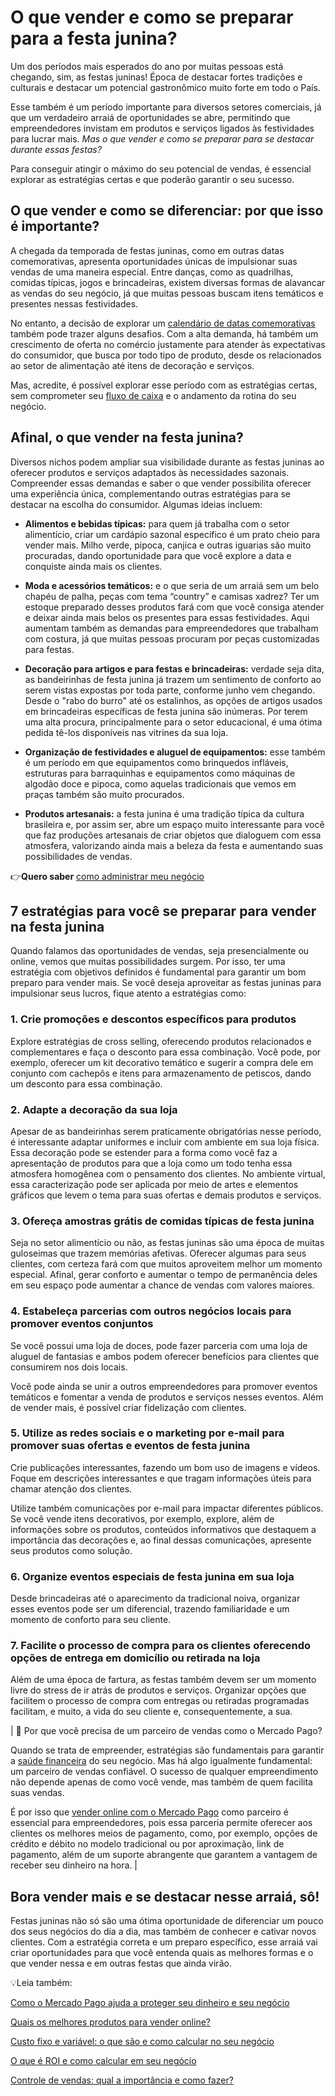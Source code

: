 # O que vender e como se preparar para a festa junina?

Um dos períodos mais esperados do ano por muitas pessoas está chegando, sim, as festas juninas! Época de destacar fortes tradições e culturais e destacar um potencial gastronômico muito forte em todo o País.

Esse também é um período importante para diversos setores comerciais, já que um verdadeiro arraiá de oportunidades se abre, permitindo que empreendedores invistam em produtos e serviços ligados às festividades para lucrar mais. *Mas o que vender e como se preparar para se destacar durante essas festas?*

Para conseguir atingir o máximo do seu potencial de vendas, é essencial explorar as estratégias certas e que poderão garantir o seu sucesso.

## O que vender e como se diferenciar: por que isso é importante?

A chegada da temporada de festas juninas, como em outras datas comemorativas, apresenta oportunidades únicas de impulsionar suas vendas de uma maneira especial. Entre danças, como as quadrilhas, comidas típicas, jogos e brincadeiras, existem diversas formas de alavancar as vendas do seu negócio, já que muitas pessoas buscam itens temáticos e presentes nessas festividades.

No entanto, a decisão de explorar um [calendário de datas comemorativas](https://meubolso.mercadopago.com.br/calendario-de-datas-comemorativas) também pode trazer alguns desafios. Com a alta demanda, há também um crescimento de oferta no comércio justamente para atender às expectativas do consumidor, que busca por todo tipo de produto, desde os relacionados ao setor de alimentação até itens de decoração e serviços.

Mas, acredite, é possível explorar esse período com as estratégias certas, sem comprometer seu [fluxo de caixa](https://meubolso.mercadopago.com.br/fluxo-de-caixa) e o andamento da rotina do seu negócio.

## 

## Afinal, o que vender na festa junina?

Diversos nichos podem ampliar sua visibilidade durante as festas juninas ao oferecer produtos e serviços adaptados às necessidades sazonais. Compreender essas demandas e saber o que vender possibilita oferecer uma experiência única, complementando outras estratégias para se destacar na escolha do consumidor. Algumas ideias incluem:

- **Alimentos e bebidas típicas:** para quem já trabalha com o setor alimentício, criar um cardápio sazonal específico é um prato cheio para vender mais. Milho verde, pipoca, canjica e outras iguarias são muito procuradas, dando oportunidade para que você explore a data e conquiste ainda mais os clientes. 

- **Moda e acessórios temáticos:** e o que seria de um arraiá sem um belo chapéu de palha, peças com tema “country” e camisas xadrez? Ter um estoque preparado desses produtos fará com que você consiga atender e deixar ainda mais belos os presentes para essas festividades. Aqui aumentam também as demandas para empreendedores que trabalham com costura, já que muitas pessoas procuram por peças customizadas para festas.

- **Decoração para artigos e para festas e brincadeiras:** verdade seja dita, as bandeirinhas de festa junina já trazem um sentimento de conforto ao serem vistas expostas por toda parte, conforme junho vem chegando. Desde o "rabo do burro" até os estalinhos, as opções de artigos usados em brincadeiras específicas de festa junina são inúmeras. Por terem uma alta procura, principalmente para o setor educacional, é uma ótima pedida tê-los disponíveis nas vitrines da sua loja.

- **Organização de festividades e aluguel de equipamentos:** esse também é um período em que equipamentos como brinquedos infláveis, estruturas para barraquinhas e equipamentos como máquinas de algodão doce e pipoca, como aquelas tradicionais que vemos em praças também são muito procurados.

- **Produtos artesanais:** a festa junina é uma tradição típica da cultura brasileira e, por assim ser, abre um espaço muito interessante para você que faz produções artesanais de criar objetos que dialoguem com essa atmosfera, valorizando ainda mais a beleza da festa e aumentando suas possibilidades de vendas.

👉**Quero saber** [como administrar meu negócio](https://meubolso.mercadopago.com.br/guia-completo-para-gerenciar-um-pequeno-negocio)

## 7 estratégias para você se preparar para vender na festa junina

Quando falamos das oportunidades de vendas, seja presencialmente ou online, vemos que muitas possibilidades surgem. Por isso, ter uma estratégia com objetivos definidos é fundamental para garantir um bom preparo para vender mais. Se você deseja aproveitar as festas juninas para impulsionar seus lucros, fique atento a estratégias como:

### 1. Crie promoções e descontos específicos para produtos

Explore estratégias de cross selling, oferecendo produtos relacionados e complementares e faça o desconto para essa combinação. Você pode, por exemplo, oferecer um kit decorativo temático e sugerir a compra dele em conjunto com cachepôs e itens para armazenamento de petiscos, dando um desconto para essa combinação.

### 2. Adapte a decoração da sua loja

Apesar de as bandeirinhas serem praticamente obrigatórias nesse período, é interessante adaptar uniformes e incluir com ambiente em sua loja física. Essa decoração pode se estender para a forma como você faz a apresentação de produtos para que a loja como um todo tenha essa atmosfera homogênea com o pensamento dos clientes. No ambiente virtual, essa caracterização pode ser aplicada por meio de artes e elementos gráficos que levem o tema para suas ofertas e demais produtos e serviços.

### 3. Ofereça amostras grátis de comidas típicas de festa junina

Seja no setor alimentício ou não, as festas juninas são uma época de muitas guloseimas que trazem memórias afetivas. Oferecer algumas para seus clientes, com certeza fará com que muitos aproveitem melhor um momento especial. Afinal, gerar conforto e aumentar o tempo de permanência deles em seu espaço pode aumentar a chance de vendas com valores maiores.

### 4. Estabeleça parcerias com outros negócios locais para promover eventos conjuntos

Se você possui uma loja de doces, pode fazer parceria com uma loja de aluguel de fantasias e ambos podem oferecer benefícios para clientes que consumirem nos dois locais.

Você pode ainda se unir a outros empreendedores para promover eventos temáticos e fomentar a venda de produtos e serviços nesses eventos. Além de vender mais, é possível criar fidelização com clientes.

### 5. Utilize as redes sociais e o marketing por e-mail para promover suas ofertas e eventos de festa junina

Crie publicações interessantes, fazendo um bom uso de imagens e vídeos. Foque em descrições interessantes e que tragam informações úteis para chamar atenção dos clientes.

Utilize também comunicações por e-mail para impactar diferentes públicos. Se você vende itens decorativos, por exemplo, explore, além de informações sobre os produtos, conteúdos informativos que destaquem a importância das decorações e, ao final dessas comunicações, apresente seus produtos como solução.

### 6. Organize eventos especiais de festa junina em sua loja

Desde brincadeiras até o aparecimento da tradicional noiva, organizar esses eventos pode ser um diferencial, trazendo familiaridade e um momento de conforto para seu cliente.

### 7. Facilite o processo de compra para os clientes oferecendo opções de entrega em domicílio ou retirada na loja

Além de uma época de fartura, as festas também devem ser um momento livre do stress de ir atrás de produtos e serviços. Organizar opções que facilitem o processo de compra com entregas ou retiradas programadas facilitam, e muito, a vida do seu cliente e, consequentemente, a sua.

| 🤔 Por que você precisa de um parceiro de vendas como o Mercado Pago?

Quando se trata de empreender, estratégias são fundamentais para garantir a [saúde financeira](https://meubolso.mercadopago.com.br/saude-financeira-negocio) do seu negócio. Mas há algo igualmente fundamental: um parceiro de vendas confiável. O sucesso de qualquer empreendimento não depende apenas de como você vende, mas também de quem facilita suas vendas.

É por isso que [vender online com o Mercado Pago](https://meubolso.mercadopago.com.br/11-razoes-por-que-vender-online-com-mercado-pago-e-a-melhor-opcao) como parceiro é essencial para empreendedores, pois essa parceria permite oferecer aos clientes os melhores meios de pagamento, como, por exemplo, opções de crédito e débito no modelo tradicional ou por aproximação, link de pagamento, além de um suporte abrangente que garantem a vantagem de receber seu dinheiro na hora. |

## Bora vender mais e se destacar nesse arraiá, sô!

Festas juninas não só são uma ótima oportunidade de diferenciar um pouco dos seus negócios do dia a dia, mas também de conhecer e cativar novos clientes. Com a estratégia correta e um preparo específico, esse arraiá vai criar oportunidades para que você entenda quais as melhores formas e o que vender nessa e em outras festas que ainda virão.

💡Leia também:

[Como o Mercado Pago ajuda a proteger seu dinheiro e seu negócio](https://meubolso.mercadopago.com.br/como-o-mercado-pago-te-ajuda-a-proteger-seu-dinheiro-e-o-seu-negocio)

[Quais os melhores produtos para vender online?](https://meubolso.mercadopago.com.br/quais-os-melhores-produtos-para-vender-online)

[Custo fixo e variável: o que são e como calcular no seu negócio](https://meubolso.mercadopago.com.br/custo-fixo-e-variavel)

[O que é ROI e como calcular em seu negócio](https://meubolso.mercadopago.com.br/como-calcular-o-roi)

[Controle de vendas: qual a importância e como fazer?](https://meubolso.mercadopago.com.br/controle-de-vendas)